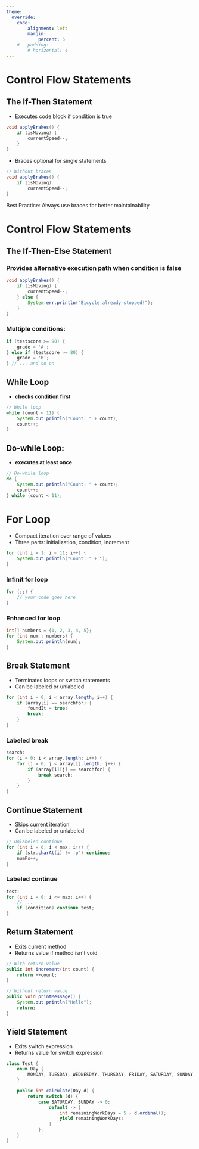 ```yaml
---
theme:
  override:
    code:
        alignment: left
        margin:
            percent: 5
    #   padding:
        # horizontal: 4
---
```



Control Flow Statements
===

## The If-Then Statement
- Executes code block if condition is true

```java
void applyBrakes() {
    if (isMoving) {
        currentSpeed--;
    }
}
```
- Braces optional for single statements

```java
// Without braces
void applyBrakes() {
    if (isMoving)
        currentSpeed--;
}
```

Best Practice: Always use braces for better maintainability

<!-- end_slide -->

Control Flow Statements
===

## The If-Then-Else Statement
### Provides alternative execution path when condition is false

```java
void applyBrakes() {
    if (isMoving) {
        currentSpeed--;
    } else {
        System.err.println("Bicycle already stopped!");
    }
}
```

### Multiple conditions:
```java
if (testscore >= 90) {
    grade = 'A';
} else if (testscore >= 80) {
    grade = 'B';
} // ... and so on
```

<!-- end_slide -->

## While Loop
- **checks condition first**

```java
// While loop
while (count < 11) {
    System.out.println("Count: " + count);
    count++;
}
```

## Do-while Loop:
- **executes at least once**

```java
// Do-while loop
do {
    System.out.println("Count: " + count);
    count++;
} while (count < 11);
```

<!-- end_slide -->
For Loop
===

- Compact iteration over range of values
- Three parts: initialization, condition, increment

```java
for (int i = 1; i < 11; i++) {
    System.out.println("Count: " + i);
}
```
### Infinit for loop
```java
for (;;) {
    // your code goes here
}
```
### Enhanced for loop

```java
int[] numbers = {1, 2, 3, 4, 5};
for (int num : numbers) {
    System.out.println(num);
}
```

<!-- end_slide -->

## Break Statement
- Terminates loops or switch statements
- Can be labeled or unlabeled

```java
for (int i = 0; i < array.length; i++) {
    if (array[i] == searchfor) {
        foundIt = true;
        break;
    }
}
```

### Labeled break
```java
search:
for (i = 0; i < array.length; i++) {
    for (j = 0; j < array[i].length; j++) {
        if (array[i][j] == searchfor) {
            break search;
        }
    }
}
```

<!-- end_slide -->

## Continue Statement
- Skips current iteration
- Can be labeled or unlabeled

```java
// Unlabeled continue
for (int i = 0; i < max; i++) {
    if (str.charAt(i) != 'p') continue;
    numPs++;
}
```
### Labeled continue
```java
test:
for (int i = 0; i <= max; i++) {
    // ...
    if (condition) continue test;
}
```

<!-- end_slide -->

## Return Statement
- Exits current method
- Returns value if method isn't void

```java
// With return value
public int increment(int count) {
    return ++count;
}

// Without return value
public void printMessage() {
    System.out.println("Hello");
    return;
}
```

<!-- end_slide -->

## Yield Statement
- Exits switch expression
- Returns value for switch expression

```java
class Test {
    enum Day {
        MONDAY, TUESDAY, WEDNESDAY, THURSDAY, FRIDAY, SATURDAY, SUNDAY
    }

    public int calculate(Day d) {
        return switch (d) {
            case SATURDAY, SUNDAY -> 0;
                default -> {
                    int remainingWorkDays = 5 - d.ordinal();
                    yield remainingWorkDays;
                }
            };
    }
}
```

